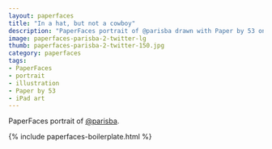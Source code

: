 ```yaml
---
layout: paperfaces
title: "In a hat, but not a cowboy"
description: "PaperFaces portrait of @parisba drawn with Paper by 53 on an iPad."
image: paperfaces-parisba-2-twitter-lg
thumb: paperfaces-parisba-2-twitter-150.jpg
category: paperfaces
tags: 
- PaperFaces
- portrait
- illustration
- Paper by 53
- iPad art
---
```


PaperFaces portrait of [@parisba](http://twitter.com/parisba).

{% include paperfaces-boilerplate.html %}